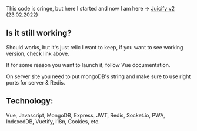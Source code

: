 This code is cringe, but here I started and now I am here -> <a href="https://github.com/whoisarjen/Juicify">Juicify v2</a> (23.02.2022)


<h2>Is it still working?</h2>


Should works, but it's just relic I want to keep, if you want to see working version, check link above.


If for some reason you want to launch it, follow Vue documentation.


On server site you need to put mongoDB's string and make sure to use right ports for server & Redis.


<h2>Technology:</h2>


Vue, Javascript, MongoDB, Express, JWT, Redis, Socket.io, PWA, IndexedDB, Vuetify, i18n, Cookies, etc.
